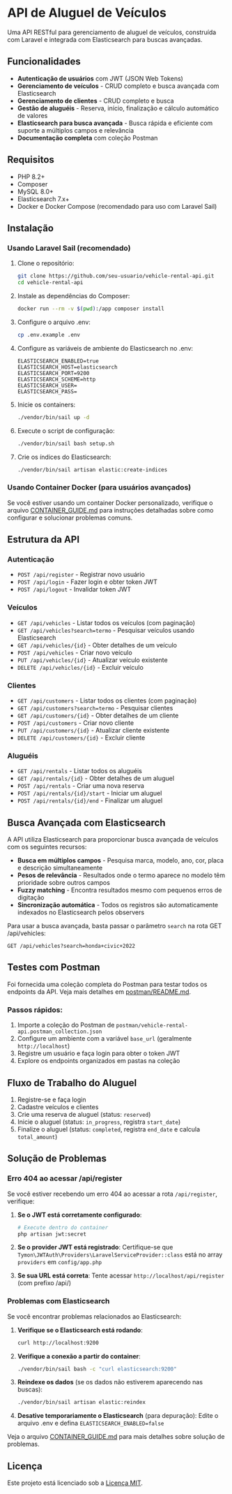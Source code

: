 # API de Aluguel de Veículos

Uma API RESTful para gerenciamento de aluguel de veículos, construída com Laravel e integrada com Elasticsearch para buscas avançadas.

## Funcionalidades

- **Autenticação de usuários** com JWT (JSON Web Tokens)
- **Gerenciamento de veículos** - CRUD completo e busca avançada com Elasticsearch
- **Gerenciamento de clientes** - CRUD completo e busca
- **Gestão de aluguéis** - Reserva, início, finalização e cálculo automático de valores
- **Elasticsearch para busca avançada** - Busca rápida e eficiente com suporte a múltiplos campos e relevância
- **Documentação completa** com coleção Postman

## Requisitos

- PHP 8.2+
- Composer
- MySQL 8.0+
- Elasticsearch 7.x+
- Docker e Docker Compose (recomendado para uso com Laravel Sail)

## Instalação

### Usando Laravel Sail (recomendado)

1. Clone o repositório:
   ```bash
   git clone https://github.com/seu-usuario/vehicle-rental-api.git
   cd vehicle-rental-api
   ```

2. Instale as dependências do Composer:
   ```bash
   docker run --rm -v $(pwd):/app composer install
   ```

3. Configure o arquivo .env:
   ```bash
   cp .env.example .env
   ```

4. Configure as variáveis de ambiente do Elasticsearch no .env:
   ```
   ELASTICSEARCH_ENABLED=true
   ELASTICSEARCH_HOST=elasticsearch
   ELASTICSEARCH_PORT=9200
   ELASTICSEARCH_SCHEME=http
   ELASTICSEARCH_USER=
   ELASTICSEARCH_PASS=
   ```

5. Inicie os containers:
   ```bash
   ./vendor/bin/sail up -d
   ```

6. Execute o script de configuração:
   ```bash
   ./vendor/bin/sail bash setup.sh
   ```

7. Crie os índices do Elasticsearch:
   ```bash
   ./vendor/bin/sail artisan elastic:create-indices
   ```

### Usando Container Docker (para usuários avançados)

Se você estiver usando um container Docker personalizado, verifique o arquivo [CONTAINER_GUIDE.md](CONTAINER_GUIDE.md) para instruções detalhadas sobre como configurar e solucionar problemas comuns.

## Estrutura da API

### Autenticação

- `POST /api/register` - Registrar novo usuário
- `POST /api/login` - Fazer login e obter token JWT
- `POST /api/logout` - Invalidar token JWT

### Veículos

- `GET /api/vehicles` - Listar todos os veículos (com paginação)
- `GET /api/vehicles?search=termo` - Pesquisar veículos usando Elasticsearch
- `GET /api/vehicles/{id}` - Obter detalhes de um veículo
- `POST /api/vehicles` - Criar novo veículo
- `PUT /api/vehicles/{id}` - Atualizar veículo existente
- `DELETE /api/vehicles/{id}` - Excluir veículo

### Clientes

- `GET /api/customers` - Listar todos os clientes (com paginação)
- `GET /api/customers?search=termo` - Pesquisar clientes
- `GET /api/customers/{id}` - Obter detalhes de um cliente
- `POST /api/customers` - Criar novo cliente
- `PUT /api/customers/{id}` - Atualizar cliente existente
- `DELETE /api/customers/{id}` - Excluir cliente

### Aluguéis

- `GET /api/rentals` - Listar todos os aluguéis
- `GET /api/rentals/{id}` - Obter detalhes de um aluguel
- `POST /api/rentals` - Criar uma nova reserva
- `POST /api/rentals/{id}/start` - Iniciar um aluguel
- `POST /api/rentals/{id}/end` - Finalizar um aluguel

## Busca Avançada com Elasticsearch

A API utiliza Elasticsearch para proporcionar busca avançada de veículos com os seguintes recursos:

- **Busca em múltiplos campos** - Pesquisa marca, modelo, ano, cor, placa e descrição simultaneamente
- **Pesos de relevância** - Resultados onde o termo aparece no modelo têm prioridade sobre outros campos
- **Fuzzy matching** - Encontra resultados mesmo com pequenos erros de digitação
- **Sincronização automática** - Todos os registros são automaticamente indexados no Elasticsearch pelos observers

Para usar a busca avançada, basta passar o parâmetro `search` na rota GET /api/vehicles:

```
GET /api/vehicles?search=honda+civic+2022
```

## Testes com Postman

Foi fornecida uma coleção completa do Postman para testar todos os endpoints da API. Veja mais detalhes em [postman/README.md](postman/README.md).

### Passos rápidos:

1. Importe a coleção do Postman de `postman/vehicle-rental-api.postman_collection.json`
2. Configure um ambiente com a variável `base_url` (geralmente `http://localhost`)
3. Registre um usuário e faça login para obter o token JWT
4. Explore os endpoints organizados em pastas na coleção

## Fluxo de Trabalho do Aluguel

1. Registre-se e faça login
2. Cadastre veículos e clientes
3. Crie uma reserva de aluguel (status: `reserved`)
4. Inicie o aluguel (status: `in_progress`, registra `start_date`)
5. Finalize o aluguel (status: `completed`, registra `end_date` e calcula `total_amount`)

## Solução de Problemas

### Erro 404 ao acessar /api/register

Se você estiver recebendo um erro 404 ao acessar a rota `/api/register`, verifique:

1. **Se o JWT está corretamente configurado**:
   ```bash
   # Execute dentro do container
   php artisan jwt:secret
   ```

2. **Se o provider JWT está registrado**:
   Certifique-se que `Tymon\JWTAuth\Providers\LaravelServiceProvider::class` está no array `providers` em `config/app.php`

3. **Se sua URL está correta**:
   Tente acessar `http://localhost/api/register` (com prefixo /api/)

### Problemas com Elasticsearch

Se você encontrar problemas relacionados ao Elasticsearch:

1. **Verifique se o Elasticsearch está rodando**:
   ```bash
   curl http://localhost:9200
   ```

2. **Verifique a conexão a partir do container**:
   ```bash
   ./vendor/bin/sail bash -c "curl elasticsearch:9200"
   ```

3. **Reindexe os dados** (se os dados não estiverem aparecendo nas buscas):
   ```bash
   ./vendor/bin/sail artisan elastic:reindex
   ```

4. **Desative temporariamente o Elasticsearch** (para depuração):
   Edite o arquivo .env e defina `ELASTICSEARCH_ENABLED=false`

Veja o arquivo [CONTAINER_GUIDE.md](CONTAINER_GUIDE.md) para mais detalhes sobre solução de problemas.

## Licença

Este projeto está licenciado sob a [Licença MIT](LICENSE).

